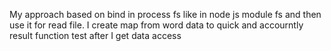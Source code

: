 My approach based on bind in process fs like in node js module fs and then use it for read file.
I create map from word data to quick and accourntly result function test after I get data access